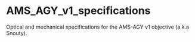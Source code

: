 # AMS_AGY_v1_specifications
Optical and mechanical specifications for the AMS-AGY v1 objective (a.k.a Snouty).

